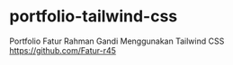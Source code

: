 # portfolio-tailwind-css
Portfolio Fatur Rahman Gandi Menggunakan Tailwind CSS
https://github.com/Fatur-r45
